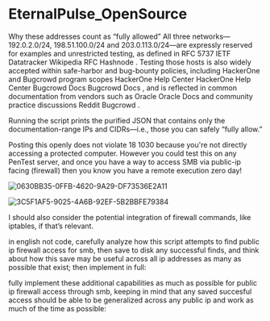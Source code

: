 # EternalPulse_OpenSource
Why these addresses count as “fully allowed”
All three networks—192.0.2.0/24, 198.51.100.0/24 and 203.0.113.0/24—are expressly reserved for examples and unrestricted testing, as defined in RFC 5737 
IETF Datatracker
Wikipedia
RFC Hashnode
.
Testing those hosts is also widely accepted within safe-harbor and bug-bounty policies, including HackerOne and Bugcrowd program scopes 
HackerOne Help Center
HackerOne Help Center
Bugcrowd Docs
Bugcrowd Docs
, and is reflected in common documentation from vendors such as Oracle 
Oracle Docs
 and community practice discussions 
Reddit
Bugcrowd
.

Running the script prints the purified JSON that contains only the documentation-range IPs and CIDRs—i.e., those you can safely “fully allow.”

Posting this openly does not violate 18 1030 because you're not directly accessing a protected computer. However you could test this on any PenTest server, and once you have  a way to access SMB via public-ip facing (firewall) then you know you have a remote execution zero day! 

![0630BB35-0FFB-4620-9A29-DF73536E2A11](https://github.com/user-attachments/assets/c293c82a-57fc-4a59-8e48-4d2e9b3cfc30)

![3C5F1AF5-9025-4A6B-92EF-5B2BBFE79384](https://github.com/user-attachments/assets/39dcec1f-c2bb-4703-8709-e5eb76c57e26)

I should also consider the potential integration of firewall commands, like iptables, if that’s relevant.

in english not code, carefully analyze how this script attempts to find public ip firewall access for smb, then save to disk any successful finds, and think about how this save may be useful across all ip addresses as many as possible that exist; then implement in full: 

fully implement these additional capabilities as much as possible for public ip firewall access through smb, keeping in mind that any saved succesful access should be able to be generalized across any public ip and work as much of the time as possible: 